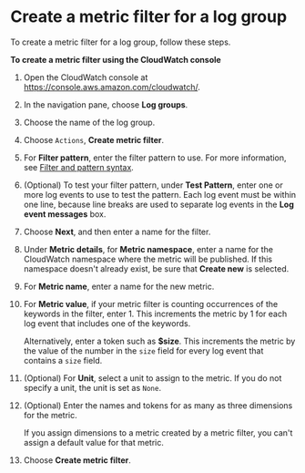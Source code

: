 # Create a metric filter for a log group<a name="CreateMetricFilterProcedure"></a>

To create a metric filter for a log group, follow these steps\.

**To create a metric filter using the CloudWatch console**

1. Open the CloudWatch console at [https://console\.aws\.amazon\.com/cloudwatch/](https://console.aws.amazon.com/cloudwatch/)\.

1. In the navigation pane, choose **Log groups**\.

1. Choose the name of the log group\.

1. Choose `Actions`, **Create metric filter**\.

1. For **Filter pattern**, enter the filter pattern to use\. For more information, see [Filter and pattern syntax](FilterAndPatternSyntax.md)\.

1. \(Optional\) To test your filter pattern, under **Test Pattern**, enter one or more log events to use to test the pattern\. Each log event must be within one line, because line breaks are used to separate log events in the **Log event messages** box\.

1. Choose **Next**, and then enter a name for the filter\.

1. Under **Metric details**, for **Metric namespace**, enter a name for the CloudWatch namespace where the metric will be published\. If this namespace doesn't already exist, be sure that **Create new** is selected\.

1. For **Metric name**, enter a name for the new metric\.

1. For **Metric value**, if your metric filter is counting occurrences of the keywords in the filter, enter 1\. This increments the metric by 1 for each log event that includes one of the keywords\.

   Alternatively, enter a token such as **$size**\. This increments the metric by the value of the number in the `size` field for every log event that contains a `size` field\.

1. \(Optional\) For **Unit**, select a unit to assign to the metric\. If you do not specify a unit, the unit is set as `None`\.

1. \(Optional\) Enter the names and tokens for as many as three dimensions for the metric\.

   If you assign dimensions to a metric created by a metric filter, you can't assign a default value for that metric\. 

1. Choose **Create metric filter**\.
